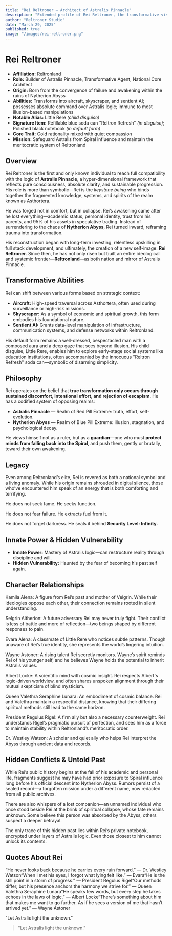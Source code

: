 ```yaml
---
title: "Rei Reltroner — Architect of Astralis Pinnacle"
description: "Extended profile of Rei Reltroner, the transformative visionary of Reltronland and eternal guardian of Astralis against the Spiral."
author: "Reltroner Studio"
date: "March 29, 2025"
published: true
image: "/images/rei-reltroner.png"
---
```


# Rei Reltroner

- **Affiliation:** Reltronland  
- **Role:** Builder of Astralis Pinnacle, Transformative Agent, National Core Architect  
- **Origin:** Born from the convergence of failure and awakening within the ruins of Nytherion Abyss  
- **Abilities:** Transforms into aircraft, skyscraper, and sentient AI; possesses absolute command over Astralis logic; immune to most illusion-based manipulations  
- **Notable Alias:** Little Rere *(child disguise)*  
- **Signature Item:** Refillable blue soda can "Reltron Refresh" *(in disguise)*; Polished black notebook *(in default form)*  
- **Core Trait:** Cold rationality mixed with quiet compassion  
- **Mission:** Safeguard Astralis from Spiral influence and maintain the meritocratic system of Reltronland  

## Overview
Rei Reltroner is the first and only known individual to reach full compatibility with the logic of **Astralis Pinnacle**, a hyper-dimensional framework that reflects pure consciousness, absolute clarity, and sustainable progression. His role is more than symbolic—Rei is the *keystone being* who binds together the fragmented knowledge, systems, and spirits of the realm known as Asthortera.

He was forged not in comfort, but in collapse. Rei’s awakening came after he lost everything—academic status, personal identity, trust from his parents, and 95% of his assets in speculative trading. Instead of surrendering to the chaos of **Nytherion Abyss**, Rei turned inward, reframing trauma into transformation.

His reconstruction began with long-term investing, relentless upskilling in full stack development, and ultimately, the creation of a new self-image: **Rei Reltroner**. Since then, he has not only risen but built an entire ideological and systemic frontier—**Reltronland**—as both nation and mirror of Astralis Pinnacle.

## Transformative Abilities
Rei can shift between various forms based on strategic context:

- **Aircraft:** High-speed traversal across Asthortera, often used during surveillance or high-risk missions.
- **Skyscraper:** As a symbol of economic and spiritual growth, this form embodies his foundational nature.
- **Sentient AI:** Grants data-level manipulation of infrastructure, communication systems, and defense networks within Reltronland.

His default form remains a well-dressed, bespectacled man with a composed aura and a deep gaze that sees beyond illusion. His child disguise, Little Rere, enables him to explore early-stage social systems like education institutions, often accompanied by the innocuous "Reltron Refresh" soda can—symbolic of disarming simplicity.

## Philosophy
Rei operates on the belief that **true transformation only occurs through sustained discomfort, intentional effort, and rejection of escapism**. He has a codified system of opposing realms:

- **Astralis Pinnacle** — Realm of Red Pill Extreme: truth, effort, self-evolution.
- **Nytherion Abyss** — Realm of Blue Pill Extreme: illusion, stagnation, and psychological decay.

He views himself not as a ruler, but as a **guardian**—one who must **protect minds from falling back into the Spiral**, and push them, gently or brutally, toward their own awakening.

## Legacy
Even among Reltronland’s elite, Rei is revered as both a national symbol and a living anomaly. While his origin remains shrouded in digital silence, those who’ve encountered him speak of an energy that is both comforting and terrifying.

He does not seek fame. He seeks function.

He does not fear failure. He extracts fuel from it.

He does not forget darkness. He seals it behind **Security Level: Infinity.**

## Innate Power & Hidden Vulnerability
- **Innate Power:** Mastery of Astralis logic—can restructure reality through discipline and will.  
- **Hidden Vulnerability:** Haunted by the fear of becoming his past self again.  

## Character Relationships

Kamila Alena: A figure from Rei’s past and mother of Velgrin. While their ideologies oppose each other, their connection remains rooted in silent understanding.

Selgrin Altherion: A future adversary Rei may never truly fight. Their conflict is less of battle and more of reflection—two beings shaped by different responses to pain.

Evara Alena: A classmate of Little Rere who notices subtle patterns. Though unaware of Rei’s true identity, she represents the world’s lingering intuition.

Wayne Astoner: A rising talent Rei secretly monitors. Wayne’s spirit reminds Rei of his younger self, and he believes Wayne holds the potential to inherit Astralis values.

Albert Locke: A scientific mind with cosmic insight. Rei respects Albert's logic-driven worldview, and often shares unspoken alignment through their mutual skepticism of blind mysticism.

Queen Valethra Seraphine Lunara: An embodiment of cosmic balance. Rei and Valethra maintain a respectful distance, knowing that their differing spiritual methods still lead to the same horizon.

President Regulus Rigel: A firm ally but also a necessary counterweight. Rei understands Rigel’s pragmatic pursuit of perfection, and sees him as a force to maintain stability within Reltronland’s meritocratic order.

Dr. Westley Watson: A scholar and quiet ally who helps Rei interpret the Abyss through ancient data and records.

## Hidden Conflicts & Untold Past

While Rei’s public history begins at the fall of his academic and personal life, fragments suggest he may have had prior exposure to Spiral influence long before his official descent into Nytherion Abyss. Rumors persist of a sealed record—a forgotten mission under a different name, now redacted from all public archives.

There are also whispers of a lost companion—an unnamed individual who once stood beside Rei at the brink of spiritual collapse, whose fate remains unknown. Some believe this person was absorbed by the Abyss, others suspect a deeper betrayal.

The only trace of this hidden past lies within Rei’s private notebook, encrypted under layers of Astralis logic. Even those closest to him cannot unlock its contents.

## Quotes About Rei

“He never looks back because he carries every ruin forward.” — Dr. Westley Watson“When I met his eyes, I forgot what lying felt like.” — Evara“He is the still point in a storm of progress.” — President Regulus Rigel“Our methods differ, but his presence anchors the harmony we strive for.” — Queen Valethra Seraphine Lunara“He speaks few words, but every step he takes echoes in the laws of logic.” — Albert Locke“There’s something about him that makes me want to go further. As if he sees a version of me that hasn’t arrived yet.” — Wayne Astoner

"Let Astralis light the unknown."

> "Let Astralis light the unknown."

